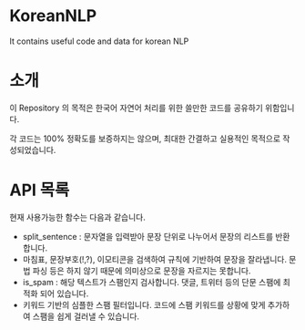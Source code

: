 # KoreanNLP
It contains useful code and data for korean NLP



# 소개


이 Repository 의 목적은 한국어 자연어 처리를 위한 쓸만한 코드를 공유하기 위함입니다.

각 코드는 100% 정확도를 보증하지는 않으며, 최대한 간결하고 실용적인 목적으로 작성되었습니다.


# API 목록

현재 사용가능한 함수는 다음과 같습니다. 


* split_sentence : 문자열을 입력받아 문장 단위로 나누어서 문장의 리스트를 반환합니다. 
 * 마침표, 문장부호(!,?), 이모티콘을 검색하여 규칙에 기반하여 문장을 잘라냅니다. 문법 파싱 등은 하지 않기 때문에 의미상으로 문장을 자르지는 못합니다.
* is_spam : 해당 텍스트가 스팸인지 검사합니다. 댓글, 트위터 등의 단문 스팸에 최적화 되어 있습니다.
 * 키워드 기반의 심플한 스팸 필터입니다. 코드에 스팸 키워드를 상황에 맞게 추가하여 스팸을 쉽게 걸러낼 수 있습니다. 
 
